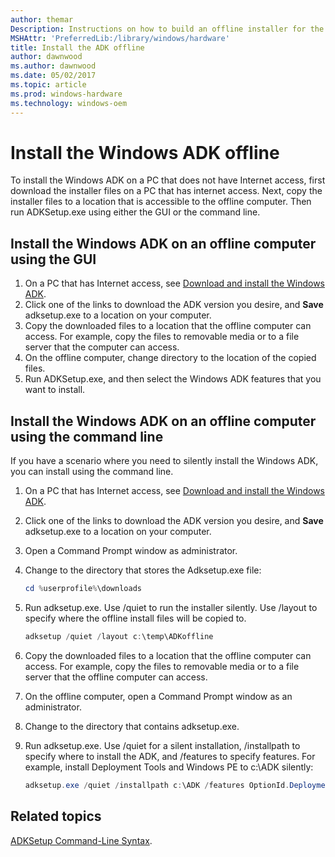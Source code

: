 ```yaml
---
author: themar
Description: Instructions on how to build an offline installer for the Windows ADK
MSHAttr: 'PreferredLib:/library/windows/hardware'
title: Install the ADK offline
author: dawnwood
ms.author: dawnwood
ms.date: 05/02/2017
ms.topic: article
ms.prod: windows-hardware
ms.technology: windows-oem
---
```

# Install the Windows ADK offline

To install the Windows ADK on a PC that does not have Internet access, first download the installer files on a PC that has internet access. Next, copy the installer files to a location that is accessible to the offline computer. Then run ADKSetup.exe using either the GUI or the command line.

## Install the Windows ADK on an offline computer using the GUI

1. On a PC that has Internet access, see [Download and install the Windows ADK](adk-install.md).
1. Click one of the links to download the ADK version you desire, and **Save** adksetup.exe to a location on your computer.
1. Copy the downloaded files to a location that the offline computer can access. For example, copy the files to removable media or to a file server that the computer can access.
1. On the offline computer, change directory to the location of the copied files.
1. Run ADKSetup.exe, and then select the Windows ADK features that you want to install.

## Install the Windows ADK on an offline computer using the command line

If you have a scenario where you need to silently install the Windows ADK, you can install using the command line.

1. On a PC that has Internet access, see [Download and install the Windows ADK](adk-install.md).
1. Click one of the links to download the ADK version you desire, and **Save** adksetup.exe to a location on your computer.
1.  Open a Command Prompt window as administrator.
1. Change to the directory that stores the Adksetup.exe file:

   ```PowerShell
   cd %userprofile%\downloads
   ```

1. Run adksetup.exe. Use /quiet to run the installer silently. Use /layout to specify where the offline install files will be copied to.

   ```PowerShell
   adksetup /quiet /layout c:\temp\ADKoffline
   ```

1. Copy the downloaded files to a location that the offline computer can access. For example, copy the files to removable media or to a file server that the offline computer can access.
1. On the offline computer, open a Command Prompt window as an administrator.
1. Change to the directory that contains adksetup.exe.
1. Run adksetup.exe. Use /quiet for a silent installation, /installpath to specify where to install the ADK, and /features to specify features. For example, install Deployment Tools and Windows PE to c:\ADK silently:

   ```PowerShell
   adksetup.exe /quiet /installpath c:\ADK /features OptionId.DeploymentTools OptionId.WindowsPreinstallationEnvironment
   ```

## Related topics

[ADKSetup Command-Line Syntax](https://technet.microsoft.com/en-us/library/dn621910.aspx).
